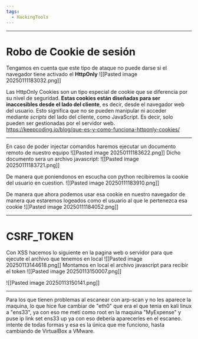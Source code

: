 ```yaml
---
tags:
  - HackingTools
---
```

---
# Robo de Cookie de sesión
Tengamos en cuenta que este tipo de ataque no puede darse si el navegador tiene activado el **HttpOnly** 
![[Pasted image 20250111183032.png]]

Las HttpOnly Cookies son un tipo especial de cookie que se diferencia por su nivel de seguridad. **Estas cookies están diseñadas para ser inaccesibles desde el lado del cliente**, es decir, desde el navegador web del usuario. Esto significa que no se pueden manipular ni acceder mediante _scripts_ del lado del cliente, como JavaScript. Es decir, solo pueden ser gestionadas por el servidor web. https://keepcoding.io/blog/que-es-y-como-funciona-httponly-cookies/

---
En caso de poder injectar comandos haremos ejecutar un documento remoto de nuestro equipo ![[Pasted image 20250111183622.png]]
Dicho documento sera un archivo javascript:
![[Pasted image 20250111183721.png]]

De manera que poniendonos en escucha con python recibiremos la cookie del usuario en cuestion.
![[Pasted image 20250111183910.png]]

De manera que ahora podemos usar esa cookie en nuestro navegador de manera que estaremos logeados como el usuario al que le pertenezca esa cookie
![[Pasted image 20250111184052.png]]

---
#  CSRF_TOKEN
Con XSS hacemos lo siguiente en la pagina web o servidor para que ejecute el archivo que tenemos en local
![[Pasted image 20250113144618.png]]
Montamos en local el archivo javascript para recibir el token
![[Pasted image 20250113150007.png]]

![[Pasted image 20250113150141.png]]


---
Para los que tienen problemas al escanear con arp-scan y no les aparece la maquina, lo que hice fue cambiar de "eth0" que era el que tenia en kali linux a "ens33", ya con eso me metí como root en la maquina "MyExpense" y puse ip link set ens33 up ya con eso debería aparecerles en el escaneo. intente de todas formas y esa es la única que me funciono, hasta cambiando de VirtualBox a VMware.